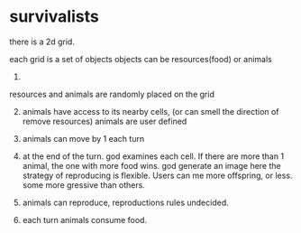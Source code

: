 # survivalists

there is a 2d grid.

each grid is a set of objects
objects can be resources(food) or animals

1.
resources and animals are randomly placed on the grid

2. animals have access to its nearby cells, (or can smell the direction of remove resources)
animals are user defined

3. animals can move by 1 each turn

4. at the end of the turn. god examines each cell. If there are more than 1 animal, the one with more food wins. god generate an image here
  the strategy of reproducing is flexible. Users can me more offspring, or less. some more gressive than others.

5. animals can reproduce, reproductions rules undecided.

6. each turn animals consume food.

